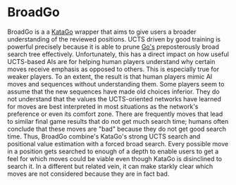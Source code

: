 # BroadGo

BroadGo is a a [KataGo](https://github.com/lightvector/KataGo) wrapper that aims to give users a broader understanding
of the reviewed positions.  UCTS driven by good training is powerful precisely because it is able to prune
[Go's](https://en.wikipedia.org/wiki/Go_(game)) preposterously broad search tree effectively.  Unfortunately, this has a
direct impact on how useful UCTS-based AIs are for helping human players understand why certain moves receive emphasis
as opposed to others.  This is especially true for weaker players.  To an extent, the result is that human players mimic
AI moves and sequences without understanding them.  Some players seem to assume that the new sequences have made old
choices inferior.  They do not understand that the values the UCTS-oriented networks have learned for moves are best
interpreted in most situations as the network's preference or even its comfort zone.  There are frequently moves that
lead to similar final game results that do not get much search time; humans often conclude that these moves are "bad"
because they do not get good search time.  Thus, BroadGo combine's KataGo's strong UCTS search and positional value
estimation with a forced broad search.  Every possible move in a position gets searched to enough of a depth to enable
users to get a feel for which moves could be viable even though KataGo is disinclined to search it.  In a different but
related vein, it can make starkly clear which moves are not considered because they are in fact bad.
